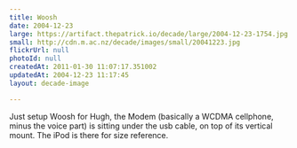 ```yaml
---
title: Woosh
date: 2004-12-23
large: https://artifact.thepatrick.io/decade/large/2004-12-23-1754.jpg
small: http://cdn.m.ac.nz/decade/images/small/20041223.jpg
flickrUrl: null
photoId: null
createdAt: 2011-01-30 11:07:17.351002
updatedAt: 2004-12-23 11:17:45
layout: decade-image

---
```

Just setup Woosh for Hugh, the Modem (basically a WCDMA cellphone, minus the voice part) is sitting under the usb cable, on top of its vertical mount. The iPod is there for size reference.
